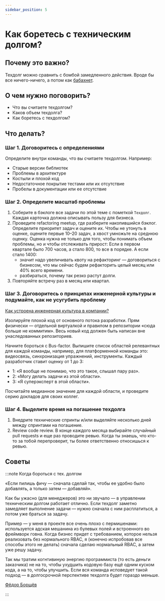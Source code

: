 ```yaml
---
sidebar_position: 5
---
```

# Как боретесь с техническим долгом?

## Почему это важно? 
Техдолг можно сравнить с бомбой замедленного действия. Вроде бы все ничего-ничего, а потом как [бабахнет](https://doka.guide/tools/technical-debt/#k-chemu-privodit-neoplachennyy-teh.-dolg).

## О чем нужно поговорить? 
- Что вы считаете техдолгом?
- Каков объем техдолга?
- Как боретесь с техдолгом?

## Что делать?
### Шаг 1. Договоритесь с определениями
Определите внутри команды, что вы считаете техдолгом. Например:
- Старые версии библиотек
- Проблемы в архитектуре
- Костыли и плохой код
- Недостаточное покрытие тестами или их отсутствие
- Пробелы в документации или ее отсутствие

### Шаг 2. Определите масштаб проблемы
1. Соберите в бэклоге все задачи по этой теме с пометкой `Техдолг`. Каждая карточка должна описывать пользу для бизнеса. 
2. Проведите refactoring meetup, где разберите накопившийся бэклог. Определите приоритет задач и оцените их. Чтобы не утонуть в оценке, оцените первые 10–20 задач, а хвост умножьте на среднюю оценку. Оценка нужна не только для того, чтобы понимать объем проблемы, но и чтобы отслеживать прирост: Если в первом квартале было 700 часов, а стало 800, то все в порядке. А если стало 1400:
   - значит надо увеличивать квоту на рефакторинг — договориться с бизнесом, что мы сейчас будем рефакторить целый месяц или 40% всего времени.
   - разбираться, почему так резко растут долги.
1. Повторяйте встречу раз в месяц или квартал.

### Шаг 3. Договоритесь о принципах инженерной культуры и подумайте, как не усугубить проблему
[Как устроена инженерная культура в компании?](culture.md)

Изолируйте плохой код от основного потока разработки. Прям физически — отдельной виртуалкой и правилом в репозитории «сюда больше не коммитим». Весь новый код должен быть написан вне унаследованных репозиториев.

Начните бороться с Bus-factor. Выпишите список областей релевантных для каждой команды, например, для платформенной команды это: видеосвязь, синхронизация упражнений, инструменты. Каждый разработчик ставит оценку от 1 до 3:
- 1: «Я вообще не понимаю, что это такое, слышал пару раз».
- 2: «Могу делать задачи из этой области».
- 3: «Я суперэксперт в этой области».

Посчитайте медианное значение для каждой области, и проведите серию докладов для своих коллег.

### Шаг 4. Выделите время на погашение техдолга
1. Внедрите технические спринты и/или выделяйте несколько дней между спринтами на погашение.
2. Review code review. В конце каждого месяца выбирайте случайный pull requests и еще раз проводите ревью. Когда ты знаешь, что кто-то за тобой перепроверит, ты более ответственно относишься к ревью.


## Советы 

:::note Когда бороться с тех. долгом

«Если пилишь фичу — сначала сделай так, чтобы ее удобно было добавлять, а только затем — добавляй».

Как бы ужасно (для менеджеров) это ни звучало — в управлении техническим долгом работает отлично. Если техдолг заметно замедляет выполнение задачи — нужно сначала с ним расплатиться, а потом уже браться за задачу.

Пример — у меня в проекте все очень плохо с пермишенами: используется адская мешанина из булевых полей и встроенного во фреймворк говна. Когда бизнес придет с требованием, которое нельзя реализовать без нормального RBAC, я (конечно испробовав все способы этого не делать) сначала сделаю нормальный RBAC, а затем уже решу задачу.

Так мы тратим когнтивиную энергию программиста (то есть деньги заказчика) не на то, чтобы ухудшить кодовую базу ещё одним куском кода, а на то, чтобы улучшить. Если вся команда исповедует такой подход — в долгосрочной перспективе техдолга будет гораздо меньше.

[Фёдор Борщёв](https://t.me/pmdaily/820) 

:::